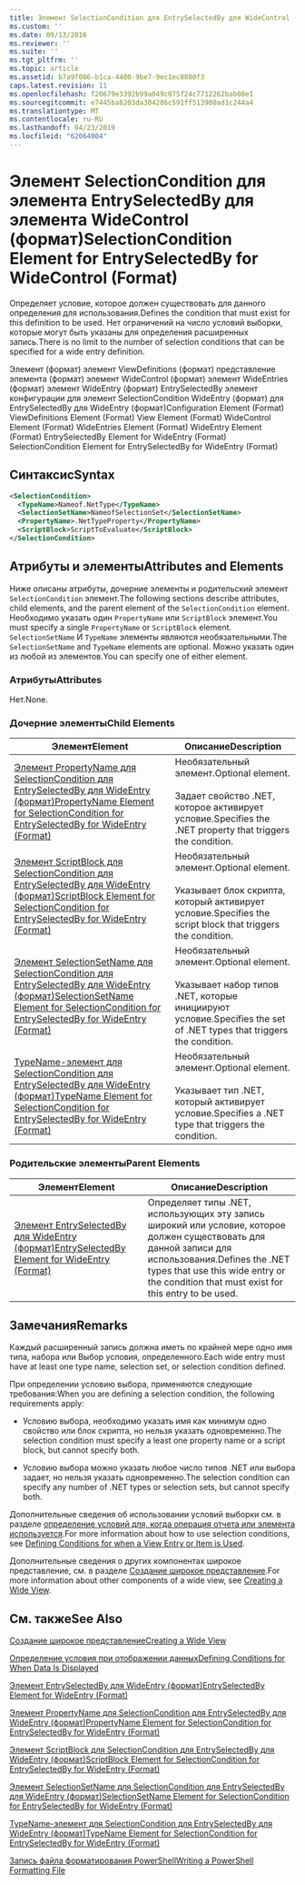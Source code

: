 ```yaml
---
title: Элемент SelectionCondition для EntrySelectedBy для WideControl (формат) | Документация Майкрософт
ms.custom: ''
ms.date: 09/13/2016
ms.reviewer: ''
ms.suite: ''
ms.tgt_pltfrm: ''
ms.topic: article
ms.assetid: b7a9f086-b1ca-4400-9be7-9ec1ec8880f3
caps.latest.revision: 11
ms.openlocfilehash: f20679e3392b99a049c075f24c7712262bab08e1
ms.sourcegitcommit: e7445ba8203da304286c591ff513900ad1c244a4
ms.translationtype: MT
ms.contentlocale: ru-RU
ms.lasthandoff: 04/23/2019
ms.locfileid: "62064004"
---
```

# <a name="selectioncondition-element-for-entryselectedby-for-widecontrol-format"></a><span data-ttu-id="49c5e-102">Элемент SelectionCondition для элемента EntrySelectedBy для элемента WideControl (формат)</span><span class="sxs-lookup"><span data-stu-id="49c5e-102">SelectionCondition Element for EntrySelectedBy for WideControl (Format)</span></span>

<span data-ttu-id="49c5e-103">Определяет условие, которое должен существовать для данного определения для использования.</span><span class="sxs-lookup"><span data-stu-id="49c5e-103">Defines the condition that must exist for this definition to be used.</span></span> <span data-ttu-id="49c5e-104">Нет ограничений на число условий выборки, которые могут быть указаны для определения расширенных запись.</span><span class="sxs-lookup"><span data-stu-id="49c5e-104">There is no limit to the number of selection conditions that can be specified for a wide entry definition.</span></span>

<span data-ttu-id="49c5e-105">Элемент (формат) элемент ViewDefinitions (формат) представление элемента (формат) элемент WideControl (формат) элемент WideEntries (формат) элемент WideEntry (формат) EntrySelectedBy элемент конфигурации для элемент SelectionCondition WideEntry (формат) для EntrySelectedBy для WideEntry (формат)</span><span class="sxs-lookup"><span data-stu-id="49c5e-105">Configuration Element (Format) ViewDefinitions Element (Format) View Element (Format) WideControl Element (Format) WideEntries Element (Format) WideEntry Element (Format) EntrySelectedBy Element for WideEntry (Format) SelectionCondition Element for EntrySelectedBy for WideEntry (Format)</span></span>

## <a name="syntax"></a><span data-ttu-id="49c5e-106">Синтаксис</span><span class="sxs-lookup"><span data-stu-id="49c5e-106">Syntax</span></span>

```xml
<SelectionCondition>
  <TypeName>Nameof.NetType</TypeName>
  <SelectionSetName>NameofSelectionSet</SelectionSetName>
  <PropertyName>.NetTypeProperty</PropertyName>
  <ScriptBlock>ScriptToEvaluate</ScriptBlock>
</SelectionCondition>
```

## <a name="attributes-and-elements"></a><span data-ttu-id="49c5e-107">Атрибуты и элементы</span><span class="sxs-lookup"><span data-stu-id="49c5e-107">Attributes and Elements</span></span>

<span data-ttu-id="49c5e-108">Ниже описаны атрибуты, дочерние элементы и родительский элемент `SelectionCondition` элемент.</span><span class="sxs-lookup"><span data-stu-id="49c5e-108">The following sections describe attributes, child elements, and the parent element of the `SelectionCondition` element.</span></span> <span data-ttu-id="49c5e-109">Необходимо указать один `PropertyName` или `ScriptBlock` элемент.</span><span class="sxs-lookup"><span data-stu-id="49c5e-109">You must specify a single `PropertyName` or `ScriptBlock` element.</span></span> <span data-ttu-id="49c5e-110">`SelectionSetName` И `TypeName` элементы являются необязательными.</span><span class="sxs-lookup"><span data-stu-id="49c5e-110">The `SelectionSetName` and `TypeName` elements are optional.</span></span> <span data-ttu-id="49c5e-111">Можно указать один из любой из элементов.</span><span class="sxs-lookup"><span data-stu-id="49c5e-111">You can specify one of either element.</span></span>

### <a name="attributes"></a><span data-ttu-id="49c5e-112">Атрибуты</span><span class="sxs-lookup"><span data-stu-id="49c5e-112">Attributes</span></span>

<span data-ttu-id="49c5e-113">Нет.</span><span class="sxs-lookup"><span data-stu-id="49c5e-113">None.</span></span>

### <a name="child-elements"></a><span data-ttu-id="49c5e-114">Дочерние элементы</span><span class="sxs-lookup"><span data-stu-id="49c5e-114">Child Elements</span></span>

|<span data-ttu-id="49c5e-115">Элемент</span><span class="sxs-lookup"><span data-stu-id="49c5e-115">Element</span></span>|<span data-ttu-id="49c5e-116">Описание</span><span class="sxs-lookup"><span data-stu-id="49c5e-116">Description</span></span>|
|-------------|-----------------|
|[<span data-ttu-id="49c5e-117">Элемент PropertyName для SelectionCondition для EntrySelectedBy для WideEntry (формат)</span><span class="sxs-lookup"><span data-stu-id="49c5e-117">PropertyName Element for SelectionCondition for EntrySelectedBy for WideEntry (Format)</span></span>](./propertyname-element-for-selectioncondition-for-entryselectedby-for-wideentry-format.md)|<span data-ttu-id="49c5e-118">Необязательный элемент.</span><span class="sxs-lookup"><span data-stu-id="49c5e-118">Optional element.</span></span><br /><br /> <span data-ttu-id="49c5e-119">Задает свойство .NET, которое активирует условие.</span><span class="sxs-lookup"><span data-stu-id="49c5e-119">Specifies the .NET property that triggers the condition.</span></span>|
|[<span data-ttu-id="49c5e-120">Элемент ScriptBlock для SelectionCondition для EntrySelectedBy для WideEntry (формат)</span><span class="sxs-lookup"><span data-stu-id="49c5e-120">ScriptBlock Element for SelectionCondition for EntrySelectedBy for WideEntry (Format)</span></span>](./scriptblock-element-for-selectioncondition-for-entryselectedby-for-widecontrol-format.md)|<span data-ttu-id="49c5e-121">Необязательный элемент.</span><span class="sxs-lookup"><span data-stu-id="49c5e-121">Optional element.</span></span><br /><br /> <span data-ttu-id="49c5e-122">Указывает блок скрипта, который активирует условие.</span><span class="sxs-lookup"><span data-stu-id="49c5e-122">Specifies the script block that triggers the condition.</span></span>|
|[<span data-ttu-id="49c5e-123">Элемент SelectionSetName для SelectionCondition для EntrySelectedBy для WideEntry (формат)</span><span class="sxs-lookup"><span data-stu-id="49c5e-123">SelectionSetName Element for SelectionCondition for EntrySelectedBy for WideEntry (Format)</span></span>](./selectionsetname-element-for-selectioncondition-for-entryselectedby-for-wideentry-format.md)|<span data-ttu-id="49c5e-124">Необязательный элемент.</span><span class="sxs-lookup"><span data-stu-id="49c5e-124">Optional element.</span></span><br /><br /> <span data-ttu-id="49c5e-125">Указывает набор типов .NET, которые инициируют условие.</span><span class="sxs-lookup"><span data-stu-id="49c5e-125">Specifies the set of .NET types that triggers the condition.</span></span>|
|[<span data-ttu-id="49c5e-126">TypeName-элемент для SelectionCondition для EntrySelectedBy для WideEntry (формат)</span><span class="sxs-lookup"><span data-stu-id="49c5e-126">TypeName Element for SelectionCondition for EntrySelectedBy for WideEntry (Format)</span></span>](./typename-element-for-selectioncondition-for-entryselectedby-for-widecontrol-format.md)|<span data-ttu-id="49c5e-127">Необязательный элемент.</span><span class="sxs-lookup"><span data-stu-id="49c5e-127">Optional element.</span></span><br /><br /> <span data-ttu-id="49c5e-128">Указывает тип .NET, который активирует условие.</span><span class="sxs-lookup"><span data-stu-id="49c5e-128">Specifies a .NET type that triggers the condition.</span></span>|

### <a name="parent-elements"></a><span data-ttu-id="49c5e-129">Родительские элементы</span><span class="sxs-lookup"><span data-stu-id="49c5e-129">Parent Elements</span></span>

|<span data-ttu-id="49c5e-130">Элемент</span><span class="sxs-lookup"><span data-stu-id="49c5e-130">Element</span></span>|<span data-ttu-id="49c5e-131">Описание</span><span class="sxs-lookup"><span data-stu-id="49c5e-131">Description</span></span>|
|-------------|-----------------|
|[<span data-ttu-id="49c5e-132">Элемент EntrySelectedBy для WideEntry (формат)</span><span class="sxs-lookup"><span data-stu-id="49c5e-132">EntrySelectedBy Element for WideEntry (Format)</span></span>](./entryselectedby-element-for-wideentry-format.md)|<span data-ttu-id="49c5e-133">Определяет типы .NET, использующих эту запись широкий или условие, которое должен существовать для данной записи для использования.</span><span class="sxs-lookup"><span data-stu-id="49c5e-133">Defines the .NET types that use this wide entry or the condition that must exist for this entry to be used.</span></span>|

## <a name="remarks"></a><span data-ttu-id="49c5e-134">Замечания</span><span class="sxs-lookup"><span data-stu-id="49c5e-134">Remarks</span></span>

<span data-ttu-id="49c5e-135">Каждый расширенный запись должна иметь по крайней мере одно имя типа, набора или Выбор условия, определенного.</span><span class="sxs-lookup"><span data-stu-id="49c5e-135">Each wide entry must have at least one type name, selection set, or selection condition defined.</span></span>

<span data-ttu-id="49c5e-136">При определении условию выбора, применяются следующие требования:</span><span class="sxs-lookup"><span data-stu-id="49c5e-136">When you are defining a selection condition, the following requirements apply:</span></span>

- <span data-ttu-id="49c5e-137">Условию выбора, необходимо указать имя как минимум одно свойство или блок скрипта, но нельзя указать одновременно.</span><span class="sxs-lookup"><span data-stu-id="49c5e-137">The selection condition must specify a least one property name or a script block, but cannot specify both.</span></span>

- <span data-ttu-id="49c5e-138">Условию выбора можно указать любое число типов .NET или выбора задает, но нельзя указать одновременно.</span><span class="sxs-lookup"><span data-stu-id="49c5e-138">The selection condition can specify any number of .NET types or selection sets, but cannot specify both.</span></span>

<span data-ttu-id="49c5e-139">Дополнительные сведения об использовании условий выборки см. в разделе [определение условий для, когда операция отчета или элемента используется](./defining-conditions-for-displaying-data.md).</span><span class="sxs-lookup"><span data-stu-id="49c5e-139">For more information about how to use selection conditions, see [Defining Conditions for when a View Entry or Item is Used](./defining-conditions-for-displaying-data.md).</span></span>

<span data-ttu-id="49c5e-140">Дополнительные сведения о других компонентах широкое представление, см. в разделе [Создание широкое представление](./creating-a-wide-view.md).</span><span class="sxs-lookup"><span data-stu-id="49c5e-140">For more information about other components of a wide view, see [Creating a Wide View](./creating-a-wide-view.md).</span></span>

## <a name="see-also"></a><span data-ttu-id="49c5e-141">См. также</span><span class="sxs-lookup"><span data-stu-id="49c5e-141">See Also</span></span>

[<span data-ttu-id="49c5e-142">Создание широкое представление</span><span class="sxs-lookup"><span data-stu-id="49c5e-142">Creating a Wide View</span></span>](./creating-a-wide-view.md)

[<span data-ttu-id="49c5e-143">Определение условия при отображении данных</span><span class="sxs-lookup"><span data-stu-id="49c5e-143">Defining Conditions for When Data Is Displayed</span></span>](./defining-conditions-for-displaying-data.md)

[<span data-ttu-id="49c5e-144">Элемент EntrySelectedBy для WideEntry (формат)</span><span class="sxs-lookup"><span data-stu-id="49c5e-144">EntrySelectedBy Element for WideEntry (Format)</span></span>](./entryselectedby-element-for-wideentry-format.md)

[<span data-ttu-id="49c5e-145">Элемент PropertyName для SelectionCondition для EntrySelectedBy для WideEntry (формат)</span><span class="sxs-lookup"><span data-stu-id="49c5e-145">PropertyName Element for SelectionCondition for EntrySelectedBy for WideEntry (Format)</span></span>](./propertyname-element-for-selectioncondition-for-entryselectedby-for-wideentry-format.md)

[<span data-ttu-id="49c5e-146">Элемент ScriptBlock для SelectionCondition для EntrySelectedBy для WideEntry (формат)</span><span class="sxs-lookup"><span data-stu-id="49c5e-146">ScriptBlock Element for SelectionCondition for EntrySelectedBy for WideEntry (Format)</span></span>](./scriptblock-element-for-selectioncondition-for-entryselectedby-for-widecontrol-format.md)

[<span data-ttu-id="49c5e-147">Элемент SelectionSetName для SelectionCondition для EntrySelectedBy для WideEntry (формат)</span><span class="sxs-lookup"><span data-stu-id="49c5e-147">SelectionSetName Element for SelectionCondition for EntrySelectedBy for WideEntry (Format)</span></span>](./selectionsetname-element-for-selectioncondition-for-entryselectedby-for-wideentry-format.md)

[<span data-ttu-id="49c5e-148">TypeName-элемент для SelectionCondition для EntrySelectedBy для WideEntry (формат)</span><span class="sxs-lookup"><span data-stu-id="49c5e-148">TypeName Element for SelectionCondition for EntrySelectedBy for WideEntry (Format)</span></span>](./typename-element-for-selectioncondition-for-entryselectedby-for-widecontrol-format.md)

[<span data-ttu-id="49c5e-149">Запись файла форматирования PowerShell</span><span class="sxs-lookup"><span data-stu-id="49c5e-149">Writing a PowerShell Formatting File</span></span>](./writing-a-powershell-formatting-file.md)
